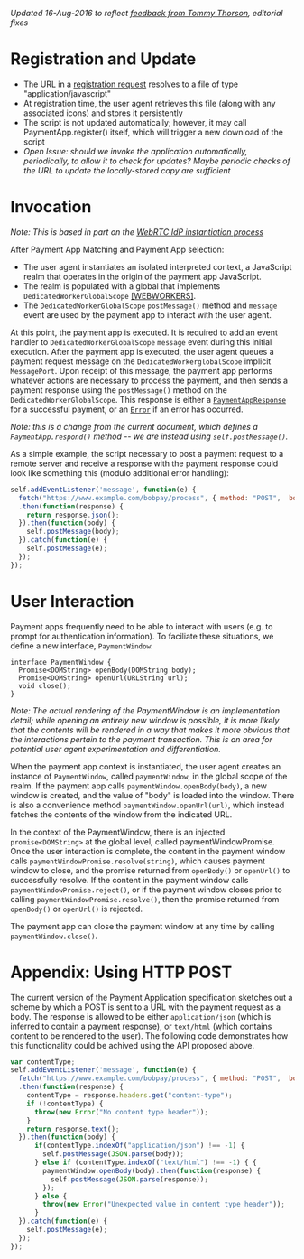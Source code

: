 _Updated 16-Aug-2016 to reflect [feedback from Tommy Thorson](https://github.com/w3c/webpayments-payment-apps-api/issues/26#issue-171166062), editorial fixes_

# Registration and Update
- The URL in a [registration request](https://w3c.github.io/webpayments-payment-apps-api/#paymentapp.register) resolves to a file of type "application/javascript"
- At registration time, the user agent retrieves this file (along with any associated icons) and stores it persistently
- The script is not updated automatically; however, it may call PaymentApp.register() itself, which will trigger a new download of the script
- _Open Issue: should we invoke the application automatically, periodically, to allow it to check for updates? Maybe periodic checks of the URL to update the locally-stored copy are sufficient_

# Invocation
_Note: This is based in part on the [WebRTC IdP instantiation process](http://w3c.github.io/webrtc-pc/#sec.create-identity-proxy)_

After Payment App Matching and Payment App selection:

- The user agent instantiates an isolated interpreted context, a JavaScript realm that operates in the origin of the payment app JavaScript.
- The realm is populated with a global that implements `DedicatedWorkerGlobalScope` [[WEBWORKERS]](https://www.w3.org/TR/workers/#dedicated-workers-and-the-dedicatedworkerglobalscope-interface).
- The `DedicatedWorkerGlobalScope` `postMessage()` method and `message` event are used by the payment app to interact with the user agent.

At this point, the payment app is executed. It is required to add an event handler to `DedicatedWorkerGlobalScope` `message` event during this initial execution. After the payment app is executed, the user agent queues a payment request message on the `DedicatedWorkerglobalScope` implicit `MessagePort`. Upon receipt of this message, the payment app performs whatever actions are necessary to process the payment, and then sends a payment response using the `postMessage()` method on the `DedicatedWorkerGlobalScope`. This response is either a [`PaymentAppResponse`](https://w3c.github.io/webpayments-payment-apps-api/#idl-def-paymentappresponse) for a successful payment, or an [`Error`](http://www.ecma-international.org/ecma-262/6.0/#sec-error-objects) if an error has occurred.

_Note: this is a change from the current document, which defines a `PaymentApp.respond()` method -- we are instead using `self.postMessage()`._

As a simple example, the script necessary to post a payment request to a remote server and receive a response with the payment response could look like something this (modulo additional error handling):

```js
self.addEventListener('message', function(e) {
  fetch("https://www.example.com/bobpay/process", { method: "POST",  body: e.data })
  .then(function(response) {
    return response.json();
  }).then(function(body) {
    self.postMessage(body);
  }).catch(function(e) {
    self.postMessage(e);
  });
});
```

# User Interaction

Payment apps frequently need to be able to interact with users (e.g. to prompt for authentication information). To faciliate these situations, we define a new interface, `PaymentWindow`:

```webidl
interface PaymentWindow {
  Promise<DOMString> openBody(DOMString body);
  Promise<DOMString> openUrl(URLString url);
  void close();
}
```

_Note: The actual rendering of the PaymentWindow is an implementation detail; while opening an entirely new window is possible, it is more likely that the contents will be rendered in a way that makes it more obvious that the interactions pertain to the payment transaction. This is an area for potential user agent experimentation and differentiation._

When the payment app context is instantiated, the user agent creates an instance of `PaymentWindow`, called `paymentWindow`, in the global scope of the realm. If the payment app calls `paymentWindow.openBody(body)`, a new window is created, and the value of "body" is loaded into the window. There is also a convenience method `paymentWindow.openUrl(url)`, which instead fetches the contents of the window from the indicated URL.

In the context of the PaymentWindow, there is an injected `promise<DOMString>` at the global level, called paymentWindowPromise. Once the user interaction is complete, the content in the payment window calls `paymentWindowPromise.resolve(string)`, which causes payment window to close, and the promise returned from `openBody()` or `openUrl()` to successfully resolve. If the content in the payment window calls `paymentWindowPromise.reject()`, or if the payment window closes prior to calling `paymentWindowPromise.resolve()`, then the promise returned from `openBody()` or `openUrl()` is rejected.

The payment app can close the payment window at any time by calling `paymentWindow.close()`.

# Appendix: Using HTTP POST

The current version of the Payment Application specification sketches out a scheme by which a POST is sent to a URL with the payment request as a body. The response is allowed to be either `application/json` (which is inferred to contain a payment response), or `text/html` (which contains content to be rendered to the user). The following code demonstrates how this functionality could be achived using the API proposed above.

```js
var contentType;
self.addEventListener('message', function(e) {
  fetch("https://www.example.com/bobpay/process", { method: "POST",  body: e.data })
  .then(function(response) {
    contentType = response.headers.get("content-type");
    if (!contentType) {
      throw(new Error("No content type header"));
    }
    return response.text();
  }).then(function(body) {
      if(contentType.indexOf("application/json") !== -1) {
        self.postMessage(JSON.parse(body));
      } else if (contentType.indexOf("text/html") !== -1) { {
        paymentWindow.openBody(body).then(function(response) {
          self.postMessage(JSON.parse(response));
        });
      } else {
        throw(new Error("Unexpected value in content type header"));
      }
  }).catch(function(e) {
    self.postMessage(e);
  });
});
```
